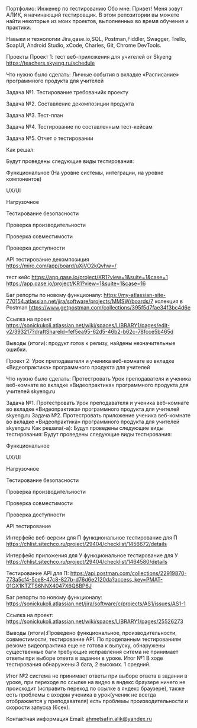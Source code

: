 Портфолио: Инженер по тестированию
Обо мне:
Привет! Меня зовут АЛИК, я начинающий тестировщик.
В этом репозитории вы можете найти некоторые из моих проектов, выполненных во время обучения и практики.

Навыки и технологии
Jira,qase.io,SQL, Postman,Fiddler, Swagger, Trello,
SoapUI, Android Studio, xCode, Charles, Git, Chrome DevTools.

Проекты 
Проект 1: тест веб-приложения для учителей от Skyeng https://teachers.skyeng.ru/schedule

Что нужно было сделать:
Личные события в вкладке «Расписание» программного продукта для учителей


Задача №1. Тестирование требованийк проекту

Задача №2. Составление декомпозиции продукта

Задача №3. Тест-план

Задача №4. Тестирование по составленным тест-кейсам

Задача №5. Отчет о тестировании

Как решал:

Будут проведены следующие виды тестирования:

Функциональное (На уровне системы, интеграции, на уровне компонентов)

UX/UI

Нагрузочное 

Тестирование безопасности

Проверка производительности

Проверка совместимости

Проверка доступности


API тестирование
декомпозиция https://miro.com/app/board/uXjVO2kQvhw=/

тест кейс https://app.qase.io/project/KR1?view=1&suite=1&case=1
https://app.qase.io/project/KR1?view=1&suite=1&case=16

Баг репорты по новому функционалу:  https://my-atlassian-site-770154.atlassian.net/jira/software/projects/MMSW/boards/7
колекция в Postman https://www.getpostman.com/collections/395f5d7fae34f3bc4d6e

Ссылка на проект https://sonickukoli.atlassian.net/wiki/spaces/LIBRARY1/pages/edit-v2/393217?draftShareId=fef5ea95-62d5-46b2-b62c-78fcce5b465d

Выводы (итоги): продукт готов к релизу,  найдены незначительные ошибки.



Проект 2: Урок преподавателя и ученика веб-комнате во вкладке «Видеопрактика» программного продукта для учителей

Что нужно было сделать: Протестровать Урок преподавателя и ученика веб-комнате во вкладке «Видеопрактика» программного продукта для учителей skyeng.ru

Задача №1. Протестровать Урок преподавателя и ученика веб-комнате во вкладке «Видеопрактика» программного продукта для учителей skyeng.ru
Задача №2. Протестровать приложение ученика веб-комнате во вкладке «Видеопрактика» программного продукта для учителей skyeng.ru
Как решала(-а): 
Будут проведены следующие виды тестирования:
Будут проведены следующие виды тестирования:

Функциональное

UX/UI

Нагрузочное 

Тестирование безопасности

Проверка производительности

Проверка совместимости

Проверка доступности

API тестирование

Интерфейс веб-версии для П
функциональное тестирование для П https://chlist.sitechco.ru/project/29404/checklist/1456672/details

Интерфейс приложения для У
функциональное тестирование для У https://chlist.sitechco.ru/project/29404/checklist/1464580/details

Тестирование API для П:   https://api.postman.com/collections/22919870-773a5cf4-5ce8-47c8-827b-d76d6e2120da?access_key=PMAT-01GX1KTZTS6NNX4047X6Q8BP6J

Баг репорты по новому функционалу:  
https://sonickukoli.atlassian.net/jira/software/c/projects/AS1/issues/AS1-1

Ссылка на проект: https://sonickukoli.atlassian.net/wiki/spaces/LIBRARY1/pages/25526273

Выводы (итоги):Проведено функциональное, производительности, совместимости, тестирование API. По проделанным тестированиям резюме видеопрактика еще не готова к выпуску, обнаружены существенные баги требующие исправления ситема не принимает ответы при выборе ответа в задании в уроке.
Итог №1 В ходе тестирования обнаружены 3 бага, 2 высоких. 1 средний.

Итог №2 система не принимает ответы при выборе ответа в задании в уроке, при переходе по ссылке на видео в яндекс браузере ничего не происходит (исправить переход по ссылке в яндекс браузере), также есть проблемы с входом ученика в урок(ученик не всегда отображается у преподавателя) есть проблемы производительности и скорости запуска (6сек). 

Контактная информация
Email: ahmetsafin.alik@yandex.ru

